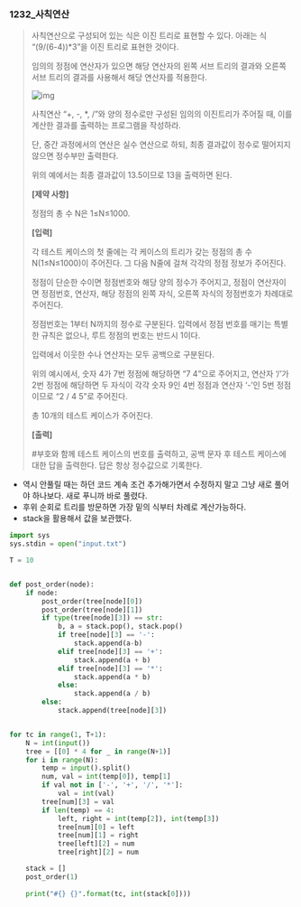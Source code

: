 ### 1232_사칙연산 

> 사칙연산으로 구성되어 있는 식은 이진 트리로 표현할 수 있다. 아래는 식 “(9/(6-4))*3”을 이진 트리로 표현한 것이다.
>
> 임의의 정점에 연산자가 있으면 해당 연산자의 왼쪽 서브 트리의 결과와 오른쪽 서브 트리의 결과를 사용해서 해당 연산자를 적용한다.
>  
>
>  ![img](https://swexpertacademy.com/main/common/fileDownload.do?downloadType=CKEditorImages&fileId=AV2XZexKDeABBASl)
>
> 
> 사칙연산 “+, -, *, /”와 양의 정수로만 구성된 임의의 이진트리가 주어질 때, 이를 계산한 결과를 출력하는 프로그램을 작성하라.
>
> 단, 중간 과정에서의 연산은 실수 연산으로 하되, 최종 결과값이 정수로 떨어지지 않으면 정수부만 출력한다.
>
> 위의 예에서는 최종 결과값이 13.5이므로 13을 출력하면 된다.
>
> **[제약 사항]**
>
> 정점의 총 수 N은 1≤N≤1000.
>
> **[입력]**
>
> 각 테스트 케이스의 첫 줄에는 각 케이스의 트리가 갖는 정점의 총 수 N(1≤N≤1000)이 주어진다. 그 다음 N줄에 걸쳐 각각의 정점 정보가 주어진다.
>
> 정점이 단순한 수이면 정점번호와 해당 양의 정수가 주어지고, 정점이 연산자이면 정점번호, 연산자, 해당 정점의 왼쪽 자식, 오른쪽 자식의 정점번호가 차례대로 주어진다.
>
> 정점번호는 1부터 N까지의 정수로 구분된다. 입력에서 정점 번호를 매기는 특별한 규칙은 없으나, 루트 정점의 번호는 반드시 1이다.
>
> 입력에서 이웃한 수나 연산자는 모두 공백으로 구분된다.
>
> 위의 예시에서, 숫자 4가 7번 정점에 해당하면 “7 4”으로 주어지고, 연산자 ‘/’가 2번 정점에 해당하면 두 자식이 각각 숫자 9인 4번 정점과 연산자 ‘-’인 5번 정점이므로 “2 / 4 5”로 주어진다.
>
> 총 10개의 테스트 케이스가 주어진다.
>
> **[출력]**
>
> \#부호와 함께 테스트 케이스의 번호를 출력하고, 공백 문자 후 테스트 케이스에 대한 답을 출력한다. 답은 항상 정수값으로 기록한다.



- 역시 안풀릴 때는 하던 코드 계속 조건 추가해가면서 수정하지 말고 그냥 새로 풀어야 하나보다. 새로 푸니까 바로 풀렸다.
- 후위 순회로 트리를 방문하면 가장 밑의 식부터 차례로 계산가능하다.
- stack을 활용해서 값을 보관했다.

```python
import sys
sys.stdin = open("input.txt")

T = 10


def post_order(node):
    if node:
        post_order(tree[node][0])
        post_order(tree[node][1])
        if type(tree[node][3]) == str:
            b, a = stack.pop(), stack.pop()
            if tree[node][3] == '-':
                stack.append(a-b)
            elif tree[node][3] == '+':
                stack.append(a + b)
            elif tree[node][3] == '*':
                stack.append(a * b)
            else:
                stack.append(a / b)
        else:
            stack.append(tree[node][3])


for tc in range(1, T+1):
    N = int(input())
    tree = [[0] * 4 for _ in range(N+1)]
    for i in range(N):
        temp = input().split()
        num, val = int(temp[0]), temp[1]
        if val not in ['-', '+', '/', '*']:
            val = int(val)
        tree[num][3] = val
        if len(temp) == 4:
            left, right = int(temp[2]), int(temp[3])
            tree[num][0] = left
            tree[num][1] = right
            tree[left][2] = num
            tree[right][2] = num

    stack = []
    post_order(1)
    
    print("#{} {}".format(tc, int(stack[0])))
```

